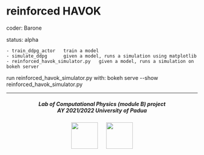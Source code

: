 # reinforced HAVOK

coder: Barone

status: alpha


```
- train_ddpg_actor   train a model
- simulate_ddpg      given a model, runs a simulation using matplotlib
- reinforced_havok_simulator.py   given a model, runs a simulation on bokeh server
```

run reinforced\_havok\_simulator.py with:  bokeh serve --show reinforced\_havok\_simulator.py

***

<h5 align="center">Lab of Computational Physics (module B) project<br>AY 2021/2022 University of Padua</h5>

<p align="center">
  <img src="https://user-images.githubusercontent.com/62724611/166108149-7629a341-bbca-4a3e-8195-67f469a0cc08.png" alt="" height="70"/>
  &emsp;
  <img src="https://user-images.githubusercontent.com/62724611/166108076-98afe0b7-802c-4970-a2d5-bbb997da759c.png" alt="" height="70"/>
</p>
